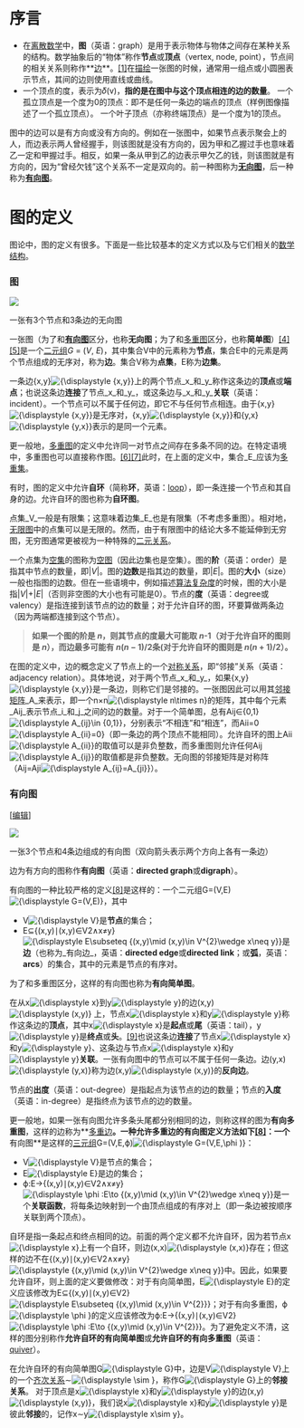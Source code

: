 


# 序言
- 在[离散数学](https://zh.wikipedia.org/wiki/%E7%A6%BB%E6%95%A3%E6%95%B0%E5%AD%A6 "离散数学")中，**图**（英语：graph）是用于表示物体与物体之间存在某种关系的结构。数学抽象后的“物体”称作**节点**或**顶点**（vertex, node, point），节点间的相关关系则称作**[边](https://zh.wikipedia.org/wiki/%E8%BE%B9_(%E5%9B%BE%E8%AE%BA) "边 (图论)")**。[[1]](https://zh.wikipedia.org/wiki/%E5%9B%BE_(%E6%95%B0%E5%AD%A6)#cite_note-:0-1)在[描绘](https://zh.wikipedia.org/wiki/%E5%9B%BE%E8%A7%A3 "图解")一张图的时候，通常用一组点或小圆圈表示节点，其间的边则使用直线或曲线。
- 一个顶点的度，表示为𝛿(v)，**指的是在图中与这个顶点相连的边的数量**。 一个孤立顶点是一个度为0的顶点：即不是任何一条边的端点的顶点（样例图像描述了一个孤立顶点）。 一个叶子顶点（亦称终端顶点）是一个度为1的顶点。

图中的边可以是有方向或没有方向的。例如在一张图中，如果节点表示聚会上的人，而边表示两人曾经握手，则该图就是没有方向的，因为甲和乙握过手也意味着乙一定和甲握过手。相反，如果一条从甲到乙的边表示甲欠乙的钱，则该图就是有方向的，因为“曾经欠钱”这个关系不一定是双向的。前一种图称为[**无向图**](https://zh.wikipedia.org/wiki/%E7%84%A1%E5%90%91%E5%9C%96 "无向图")，后一种称为[**有向图**](https://zh.wikipedia.org/wiki/%E6%9C%89%E5%90%91%E5%9B%BE "有向图")。
# 图的定义
图论中，图的定义有很多。下面是一些比较基本的定义方式以及与它们相关的[数学结构](https://zh.wikipedia.org/wiki/%E6%95%B0%E5%AD%A6%E7%BB%93%E6%9E%84 "数学结构")。

### 图


[![](https://upload.wikimedia.org/wikipedia/commons/thumb/b/bf/Undirected.svg/250px-Undirected.svg.png)](https://zh.wikipedia.org/wiki/File:Undirected.svg)

一张有3个节点和3条边的无向图

一张图（为了和[**有向图**](https://zh.wikipedia.org/wiki/%E5%9B%BE_(%E6%95%B0%E5%AD%A6)#%E6%9C%89%E5%90%91%E5%9B%BE)区分，也称**无向图**；为了和[多重图](https://zh.wikipedia.org/wiki/%E5%A4%9A%E9%87%8D%E5%9B%BE "多重图")区分，也称**简单图**）[[4]](https://zh.wikipedia.org/wiki/%E5%9B%BE_(%E6%95%B0%E5%AD%A6)#cite_note-FOOTNOTEBenderWilliamson2010148-4)[[5]](https://zh.wikipedia.org/wiki/%E5%9B%BE_(%E6%95%B0%E5%AD%A6)#cite_note-5)是一个[二元组](https://zh.wikipedia.org/wiki/%E6%9C%89%E5%BA%8F%E5%AF%B9 "有序对")_G_ = (_V_, _E_)，其中集合V中的元素称为**节点**，集合E中的元素是两个节点组成的无序对，称为**边**。集合V称为**点集**，E称为**边集**。

一条边{x,y}![{\displaystyle \{x,y\}}](https://wikimedia.org/api/rest_v1/media/math/render/svg/f2611cdc8fecaffa28cb0ea888dbba55f3a31077)上的两个节点_x_和_y_称作这条边的**顶点**或**端点**；也说这条边**连接**了节点_x_和_y_，或这条边与_x_和_y_**关联**（英语：incident）。一个节点可以不属于任何边，即它不与任何节点相连。由于{x,y}![{\displaystyle \{x,y\}}](https://wikimedia.org/api/rest_v1/media/math/render/svg/f2611cdc8fecaffa28cb0ea888dbba55f3a31077)是无序对，{x,y}![{\displaystyle \{x,y\}}](https://wikimedia.org/api/rest_v1/media/math/render/svg/f2611cdc8fecaffa28cb0ea888dbba55f3a31077)和{y,x}![{\displaystyle \{y,x\}}](https://wikimedia.org/api/rest_v1/media/math/render/svg/a9849f4921168cd355da042cfaf445c7dd9bc197)表示的是同一个元素。

更一般地，[多重图](https://zh.wikipedia.org/wiki/%E5%A4%9A%E9%87%8D%E5%9B%BE "多重图")的定义中允许同一对节点之间存在多条不同的边。在特定语境中，多重图也可以直接称作图。[[6]](https://zh.wikipedia.org/wiki/%E5%9B%BE_(%E6%95%B0%E5%AD%A6)#cite_note-FOOTNOTEBenderWilliamson2010149-6)[[7]](https://zh.wikipedia.org/wiki/%E5%9B%BE_(%E6%95%B0%E5%AD%A6)#cite_note-7)此时，在上面的定义中，集合_E_应该为[多重集](https://zh.wikipedia.org/wiki/%E5%A4%9A%E9%87%8D%E9%9B%86 "多重集")。

有时，图的定义中允许**自环**（简称**环**，英语：[loop](https://zh.wikipedia.org/wiki/Loop "Loop")），即一条连接一个节点和其自身的边。允许自环的图也称为**自环图**。

点集_V_一般是有限集；这意味着边集_E_也是有限集（不考虑多重图）。相对地，[无限图](https://zh.wikipedia.org/w/index.php?title=%E6%97%A0%E9%99%90%E5%9B%BE&action=edit&redlink=1 "无限图（页面不存在）")中的点集可以是无限的。然而，由于有限图中的结论大多不能延伸到无穷图，无穷图通常更被视为一种特殊的[二元关系](https://zh.wikipedia.org/wiki/%E4%BA%8C%E5%85%83%E5%85%B3%E7%B3%BB "二元关系")。

一个点集为[空集](https://zh.wikipedia.org/wiki/%E7%A9%BA%E9%9B%86 "空集")的图称为[空图](https://zh.wikipedia.org/wiki/%E7%A9%BA%E5%9C%96 "空图")（因此边集也是空集）。图的**阶**（英语：order）是指其中节点的数量，即|_V_|。图的**边数**是指其边的数量，即|_E_|。图的**大小**（size）一般也指图的边数。但在一些语境中，例如描述[算法复杂度](https://zh.wikipedia.org/wiki/%E8%AE%A1%E7%AE%97%E5%A4%8D%E6%9D%82%E6%80%A7%E7%90%86%E8%AE%BA "计算复杂性理论")的时候，图的大小是指|_V_|+|_E_|（否则非空图的大小也有可能是0）。节点的**度**（英语：degree或valency）是指连接到该节点的边的数量；对于允许自环的图，环要算做两条边（因为两端都连接到这个节点）。

>**如果一个图的阶是 _n_，则其节点的度最大可能取 _n_-1（对于允许自环的图则是 _n_），而边最多可能有 _n_(_n_ − 1)/2条(对于允许自环的图则是 _n_(_n_ + 1)/2）。**

在图的定义中，边的概念定义了节点上的一个[对称关系](https://zh.wikipedia.org/wiki/%E5%AF%B9%E7%A7%B0%E5%85%B3%E7%B3%BB "对称关系")，即“邻接”关系（英语：adjacency relation）。具体地说，对于两个节点_x_和_y_，如果{x,y}![{\displaystyle \{x,y\}}](https://wikimedia.org/api/rest_v1/media/math/render/svg/f2611cdc8fecaffa28cb0ea888dbba55f3a31077)是一条边，则称它们是邻接的。一张图因此可以用其[邻接矩阵](https://zh.wikipedia.org/wiki/%E9%82%BB%E6%8E%A5%E7%9F%A9%E9%98%B5 "邻接矩阵")_A_来表示，即一个n×n![{\displaystyle n\times n}](https://wikimedia.org/api/rest_v1/media/math/render/svg/59d2b4cb72e304526cf5b5887147729ea259da78)的矩阵，其中每个元素_Aij_表示节点_i_和_j_之间的边的数量。对于一个简单图，总有Aij∈{0,1}![{\displaystyle A_{ij}\in \{0,1\}}](https://wikimedia.org/api/rest_v1/media/math/render/svg/24896e9c58eda6cb936e3329c448f985a862eec4)，分别表示“不相连”和“相连”，而Aii=0![{\displaystyle A_{ii}=0}](https://wikimedia.org/api/rest_v1/media/math/render/svg/ddc9ec267fc215a45b176c9cfe4884e1bf83f0e7)（即一条边的两个顶点不能相同）。允许自环的图上Aii![{\displaystyle A_{ii}}](https://wikimedia.org/api/rest_v1/media/math/render/svg/7af863a03eae1616a6d1ef9bfc42c31820098622)的取值可以是非负整数，而多重图则允许任何Aij![{\displaystyle A_{ij}}](https://wikimedia.org/api/rest_v1/media/math/render/svg/8272b28f5aae6dbb8d6f829d58bab353b21bde20)的取值都是非负整数。无向图的邻接矩阵是对称阵（Aij=Aji![{\displaystyle A_{ij}=A_{ji}}](https://wikimedia.org/api/rest_v1/media/math/render/svg/6de93b78604f18d413930625f732999f0848f607)）。

### 有向图

[[编辑](https://zh.wikipedia.org/w/index.php?title=%E5%9B%BE_(%E6%95%B0%E5%AD%A6)&action=edit&section=3 "编辑章节：有向图")]

[![](https://upload.wikimedia.org/wikipedia/commons/thumb/a/a2/Directed.svg/250px-Directed.svg.png)](https://zh.wikipedia.org/wiki/File:Directed.svg)

一张3个节点和4条边组成的有向图（双向箭头表示两个方向上各有一条边）

边为有方向的图称作**有向图**（英语：**directed graph**或**digraph**）。

有向图的一种比较严格的定义[[8]](https://zh.wikipedia.org/wiki/%E5%9B%BE_(%E6%95%B0%E5%AD%A6)#cite_note-FOOTNOTEBenderWilliamson2010161-8)是这样的：一个二元组G=(V,E)![{\displaystyle G=(V,E)}](https://wikimedia.org/api/rest_v1/media/math/render/svg/644a8d85ee410b6159ca2bdb5dcb9097e2c8f182)，其中

-   V![{\displaystyle V}](https://wikimedia.org/api/rest_v1/media/math/render/svg/af0f6064540e84211d0ffe4dac72098adfa52845)是**节点**的集合；
-   E⊆{(x,y)∣(x,y)∈V2∧x≠y}![{\displaystyle E\subseteq \{(x,y)\mid (x,y)\in V^{2}\wedge x\neq y\}}](https://wikimedia.org/api/rest_v1/media/math/render/svg/823ab5b54c62c1bd1bcbdc70b62c430c88ea0d6f)是**边**（也称为_有向边_，英语：**directed edge**或**directed link**；或**弧**，英语：**arcs**）的集合，其中的元素是节点的有序对。

为了和多重图区分，这样的有向图也称为**有向简单图**。

在从x![{\displaystyle x}](https://wikimedia.org/api/rest_v1/media/math/render/svg/87f9e315fd7e2ba406057a97300593c4802b53e4)到y![{\displaystyle y}](https://wikimedia.org/api/rest_v1/media/math/render/svg/b8a6208ec717213d4317e666f1ae872e00620a0d)的边(x,y)![{\displaystyle (x,y)}](https://wikimedia.org/api/rest_v1/media/math/render/svg/41cf50e4a314ca8e2c30964baa8d26e5be7a9386) 上，节点x![{\displaystyle x}](https://wikimedia.org/api/rest_v1/media/math/render/svg/87f9e315fd7e2ba406057a97300593c4802b53e4)和y![{\displaystyle y}](https://wikimedia.org/api/rest_v1/media/math/render/svg/b8a6208ec717213d4317e666f1ae872e00620a0d)称作这条边的**顶点**，其中x![{\displaystyle x}](https://wikimedia.org/api/rest_v1/media/math/render/svg/87f9e315fd7e2ba406057a97300593c4802b53e4)是**起点**或**尾**（英语：tail），y![{\displaystyle y}](https://wikimedia.org/api/rest_v1/media/math/render/svg/b8a6208ec717213d4317e666f1ae872e00620a0d)是**终点**或**头**。[[9]](https://zh.wikipedia.org/wiki/%E5%9B%BE_(%E6%95%B0%E5%AD%A6)#cite_note-FOOTNOTE%E5%BE%9020041-9)也说这条边**连接**了节点x![{\displaystyle x}](https://wikimedia.org/api/rest_v1/media/math/render/svg/87f9e315fd7e2ba406057a97300593c4802b53e4)和y![{\displaystyle y}](https://wikimedia.org/api/rest_v1/media/math/render/svg/b8a6208ec717213d4317e666f1ae872e00620a0d)、这条边与节点x![{\displaystyle x}](https://wikimedia.org/api/rest_v1/media/math/render/svg/87f9e315fd7e2ba406057a97300593c4802b53e4)和y![{\displaystyle y}](https://wikimedia.org/api/rest_v1/media/math/render/svg/b8a6208ec717213d4317e666f1ae872e00620a0d)**关联**。一张有向图中的节点可以不属于任何一条边。边(y,x)![{\displaystyle (y,x)}](https://wikimedia.org/api/rest_v1/media/math/render/svg/ec736777360ba7cbdabf050bc448d33ec5e266b7)称为边(x,y)![{\displaystyle (x,y)}](https://wikimedia.org/api/rest_v1/media/math/render/svg/41cf50e4a314ca8e2c30964baa8d26e5be7a9386)的**反向边**。

节点的**出度**（英语：out-degree）是指起点为该节点的边的数量；节点的**入度**（英语：in-degree）是指终点为该节点的边的数量。

更一般地，如果一张有向图允许多条头尾都分别相同的边，则称这样的图为**有向多重图**，这样的边称为**[多重边](https://zh.wikipedia.org/wiki/%E5%A4%9A%E9%87%8D%E8%BE%B9 "多重边")**。一种允许多重边的有向图定义方法如下[[8]](https://zh.wikipedia.org/wiki/%E5%9B%BE_(%E6%95%B0%E5%AD%A6)#cite_note-FOOTNOTEBenderWilliamson2010161-8)：一个**有向图**是这样的[三元组](https://zh.wikipedia.org/wiki/%E5%A4%9A%E5%85%83%E7%BB%84 "多元组")G=(V,E,ϕ)![{\displaystyle G=(V,E,\phi )}](https://wikimedia.org/api/rest_v1/media/math/render/svg/7d427ef20e7ca460e1a8fc6069aa44aa43447c5e)：

-   V![{\displaystyle V}](https://wikimedia.org/api/rest_v1/media/math/render/svg/af0f6064540e84211d0ffe4dac72098adfa52845)是节点的集合；
-   E![{\displaystyle E}](https://wikimedia.org/api/rest_v1/media/math/render/svg/4232c9de2ee3eec0a9c0a19b15ab92daa6223f9b)是边的集合；
-   ϕ:E→{(x,y)∣(x,y)∈V2∧x≠y}![{\displaystyle \phi :E\to \{(x,y)\mid (x,y)\in V^{2}\wedge x\neq y\}}](https://wikimedia.org/api/rest_v1/media/math/render/svg/8d05a47165b82ae60f654897f77ac1cc6b1a4bd2)是一个**关联函数**，将每条边映射到一个由顶点组成的有序对上（即一条边被按顺序关联到两个顶点）。

自环是指一条起点和终点相同的边。前面的两个定义都不允许自环，因为若节点x![{\displaystyle x}](https://wikimedia.org/api/rest_v1/media/math/render/svg/87f9e315fd7e2ba406057a97300593c4802b53e4)上有一个自环，则边(x,x)![{\displaystyle (x,x)}](https://wikimedia.org/api/rest_v1/media/math/render/svg/72f9e25892f6d000349b8bb6578a59567efbdd63)存在；但这样的边不在{(x,y)∣(x,y)∈V2∧x≠y}![{\displaystyle \{(x,y)\mid (x,y)\in V^{2}\wedge x\neq y\}}](https://wikimedia.org/api/rest_v1/media/math/render/svg/6a9dba6965a4eddbbecaec6f1a0989ed64e5bc74)中。因此，如果要允许自环，则上面的定义要做修改：对于有向简单图，E![{\displaystyle E}](https://wikimedia.org/api/rest_v1/media/math/render/svg/4232c9de2ee3eec0a9c0a19b15ab92daa6223f9b)的定义应该修改为E⊆{(x,y)∣(x,y)∈V2}![{\displaystyle E\subseteq \{(x,y)\mid (x,y)\in V^{2}\}}](https://wikimedia.org/api/rest_v1/media/math/render/svg/84f0b04d8d9ba9476127f7a72b91c44388f37757)；对于有向多重图，ϕ![{\displaystyle \phi }](https://wikimedia.org/api/rest_v1/media/math/render/svg/72b1f30316670aee6270a28334bdf4f5072cdde4)的定义应该修改为ϕ:E→{(x,y)∣(x,y)∈V2}![{\displaystyle \phi :E\to \{(x,y)\mid (x,y)\in V^{2}\}}](https://wikimedia.org/api/rest_v1/media/math/render/svg/f16322a8a66842f10c030fe4ce2db3ad5d235cac)。为了避免定义不清，这样的图分别称作**允许自环的有向简单图**或**允许自环的有向多重图**（英语：[quiver](https://zh.wikipedia.org/wiki/Quiver "Quiver")）。

在允许自环的有向简单图G![{\displaystyle G}](https://wikimedia.org/api/rest_v1/media/math/render/svg/f5f3c8921a3b352de45446a6789b104458c9f90b)中，边是V![{\displaystyle V}](https://wikimedia.org/api/rest_v1/media/math/render/svg/af0f6064540e84211d0ffe4dac72098adfa52845)上的一个[齐次关系](https://zh.wikipedia.org/w/index.php?title=Homogeneous_relation&action=edit&redlink=1 "Homogeneous relation（页面不存在）")∼![{\displaystyle \sim }](https://wikimedia.org/api/rest_v1/media/math/render/svg/afcc42adfcfdc24d5c4c474869e5d8eaa78d1173)，称作G![{\displaystyle G}](https://wikimedia.org/api/rest_v1/media/math/render/svg/f5f3c8921a3b352de45446a6789b104458c9f90b)上的**邻接关系**。 对于顶点是x![{\displaystyle x}](https://wikimedia.org/api/rest_v1/media/math/render/svg/87f9e315fd7e2ba406057a97300593c4802b53e4)和y![{\displaystyle y}](https://wikimedia.org/api/rest_v1/media/math/render/svg/b8a6208ec717213d4317e666f1ae872e00620a0d)的边(x,y)![{\displaystyle (x,y)}](https://wikimedia.org/api/rest_v1/media/math/render/svg/41cf50e4a314ca8e2c30964baa8d26e5be7a9386)，我们说x![{\displaystyle x}](https://wikimedia.org/api/rest_v1/media/math/render/svg/87f9e315fd7e2ba406057a97300593c4802b53e4)和y![{\displaystyle y}](https://wikimedia.org/api/rest_v1/media/math/render/svg/b8a6208ec717213d4317e666f1ae872e00620a0d)是彼此**邻接**的，记作x∼y![{\displaystyle x\sim y}](https://wikimedia.org/api/rest_v1/media/math/render/svg/bbd1014d850b7c883eb76301dd58c643e3c7e4eb)。


<!--stackedit_data:
eyJoaXN0b3J5IjpbLTU0ODMyNTYsLTM5OTUzOTk3NiwtNjg5MT
I5NDI3LDIwNTIyNDY2NjZdfQ==
-->